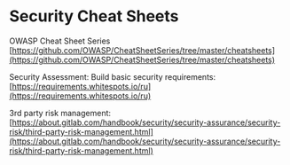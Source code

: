 # Security Cheat Sheets

OWASP Cheat Sheet Series [https://github.com/OWASP/CheatSheetSeries/tree/master/cheatsheets](https://github.com/OWASP/CheatSheetSeries/tree/master/cheatsheets)

Security Assessment: Build basic security requirements: [https://requirements.whitespots.io/ru](https://requirements.whitespots.io/ru)

3rd party risk management: [https://about.gitlab.com/handbook/security/security-assurance/security-risk/third-party-risk-management.html](https://about.gitlab.com/handbook/security/security-assurance/security-risk/third-party-risk-management.html)
